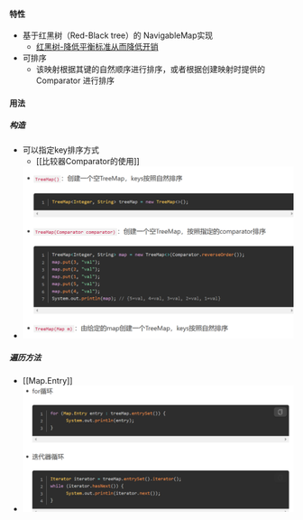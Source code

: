 #### 特性
- 基于红黑树（Red-Black tree）的 NavigableMap实现
	- [红黑树-降低平衡标准从而降低开销](../../考研/408/数据结构/红黑树-降低平衡标准从而降低开销.md)
- 可排序
	- 该映射根据其键的自然顺序进行排序，或者根据创建映射时提供的 Comparator 进行排序
#### 用法
##### 构造
- 可以指定key排序方式
	- [[比较器Comparator的使用]]
- ![](attachments/Pasted%20image%2020230117181222.png)
##### 遍历方法
- [[Map.Entry]]
- ![](attachments/Pasted%20image%2020230117181629.png)
